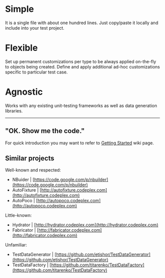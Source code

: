 # Simple
 
It is a single file with about one hundred lines. Just copy/paste it locally and include into your test project.


# Flexible

Set up permanent customizations per type to be always applied on-the-fly to objects being created. Define and apply additional ad-hoc customizations specific to particular test case.


# Agnostic

Works with any existing unit-testing frameworks as well as data generation libraries.

---

## "OK. Show me the code."

For quick introduction you may want to refer to [Getting Started](https://github.com/igor-toporet/simply-test-data/wiki/Getting-Started) wiki page.


## Similar projects

Well-known and respected:

- NBuider | [https://code.google.com/p/nbuilder](https://code.google.com/p/nbuilder)
- AutoFixture | [http://autofixture.codeplex.com](http://autofixture.codeplex.com)
- AutoPoco | [http://autopoco.codeplex.com](http://autopoco.codeplex.com)

Little-known:

- Hydrator | [http://hydrator.codeplex.com](http://hydrator.codeplex.com)
- Fabricator | [http://fabricator.codeplex.com](http://fabricator.codeplex.com)

Unfamiliar:

- TestDataGenerator | [https://github.com/etishor/TestDataGenerator](https://github.com/etishor/TestDataGenerator)
- TestDataFactory | [https://github.com/titarenko/TestDataFactory](https://github.com/titarenko/TestDataFactory)
